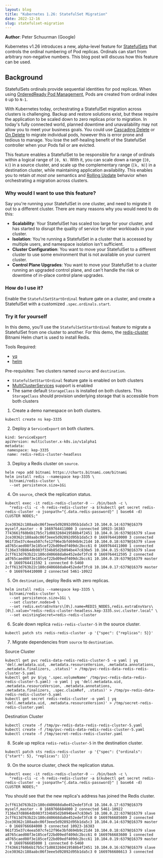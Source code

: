 ```yaml
---
layout: blog
title: "Kubernetes 1.26: StatefulSet Migration"
date: 2022-12-16
slug: statefulset-migration
---
```


**Author**: Peter Schuurman (Google)

Kubernetes v1.26 introduces a new, alpha-level feature for
[StatefulSets](/docs/concepts/workloads/controllers/statefulset/) that controls
the ordinal numbering of Pod replicas. Ordinals can start from arbitrary
non-negative numbers. This blog post will discuss how this feature can be
used.

## Background

StatefulSets ordinals provide sequential identities for pod replicas. When using
[OrderedReady Pod Management](/docs/tutorials/stateful-application/basic-stateful-set/#orderedready-pod-management),
Pods are created from ordinal index `0` up to `N-1`.

With Kubernetes today, orchestrating a StatefulSet migration across clusters is
challenging. Backup and restore solutions exist, but these require the
application to be scaled down to zero replicas prior to migration. In today's
fully connected world, planned downtime and unavailability may not allow you to
meet your business goals. You could use
[Cascading Delete](/docs/tutorials/stateful-application/basic-stateful-set/#cascading-delete)
or
[On Delete](/docs/tutorials/stateful-application/basic-stateful-set/#on-delete)
to migrate individual pods, however this is error prone and tedious to manage.
You lose the self-healing benefit of the StatefulSet controller when your Pods
fail or are evicted.

This feature enables a StatefulSet to be responsible for a range of ordinals
within a logical range of `[0, N)`. With it, you can scale down a range
(`[0, k)`) in a source cluster, and scale up the complementary range (`[k, N)`)
in a destination cluster, while maintaining application availability. This
enables you to retain *at most one* semantics and
[Rolling Update](/docs/tutorials/stateful-application/basic-stateful-set/#rolling-update)
behavior when orchestrating a migration across clusters.

### Why would I want to use this feature?

Say you're running your StatefulSet in one cluster, and need to migrate it out
to a different cluster. There are many reasons why you would need to do this:
 * **Scalability**: Your StatefulSet has scaled too large for your cluster, and
   has started to disrupt the quality of service for other workloads in your
   cluster.
 * **Isolation**: You're running a StatefulSet in a cluster that is accessed 
   by multiple users, and namespace isolation isn't sufficient.
 * **Cluster Configuration**: You want to move your StatefulSet to a different
   cluster to use some environment that is not available on your current
   cluster.
 * **Control Plane Upgrades**: You want to move your StatefulSet to a cluster
   running an upgraded control plane, and can't handle the risk or downtime of
   in-place control plane upgrades.

### How do I use it?

Enable the `StatefulSetStartOrdinal` feature gate on a cluster, and create a
StatefulSet with a customized `.spec.ordinals.start`.

### Try it for yourself

In this demo, you'll use the `StatefulSetStartOrdinal` feature to migrate a
StatefulSet from one cluster to another. For this demo, the
[redis-cluster](https://github.com/bitnami/charts/tree/main/bitnami/redis-cluster)
Bitnami Helm chart is used to install Redis.

Tools Required:
 * [yq](https://github.com/mikefarah/yq)
 * [helm](https://helm.sh/docs/helm/helm_install/)

Pre-requisites: Two clusters named `source` and `destination`.
 * `StatefulSetStartOrdinal` feature gate is enabled on both clusters
 * [MultiClusterServices](https://github.com/kubernetes/enhancements/tree/master/keps/sig-multicluster/1645-multi-cluster-services-api)
support is enabled
 * The same default `StorageClass` is installed on both clusters. This
   `StorageClass` should provision underlying storage that is accessible from
   both clusters

1. Create a demo namespace on both clusters.

```
kubectl create ns kep-3335
```

2. Deploy a `ServiceExport` on both clusters.

```
kind: ServiceExport
apiVersion: multicluster.x-k8s.io/v1alpha1
metadata:
 namespace: kep-3335
 name: redis-redis-cluster-headless
```

3. Deploy a Redis cluster on `source`.

```
helm repo add bitnami https://charts.bitnami.com/bitnami
helm install redis --namespace kep-3335 \
  bitnami/redis-cluster \
  --set persistence.size=1Gi
```

4. On `source`, check the replication status.

```
kubectl exec -it redis-redis-cluster-0 -- /bin/bash -c \
  "redis-cli -c -h redis-redis-cluster -a $(kubectl get secret redis-redis-cluster -o jsonpath="{.data.redis-password}" | base64 -d) CLUSTER NODES;"
```

```
2ce30362c188aabc06f3eee5d92892d95b1da5c3 10.104.0.14:6379@16379 myself,master - 0 1669764411000 3 connected 10923-16383                                                                                                                                              
7743661f60b6b17b5c71d083260419588b4f2451 10.104.0.16:6379@16379 slave 2ce30362c188aabc06f3eee5d92892d95b1da5c3 0 1669764410000 3 connected                                                                                             
961f35e37c4eea507cfe12f96e3bfd694b9c21d4 10.104.0.18:6379@16379 slave a8765caed08f3e185cef22bd09edf409dc2bcc61 0 1669764411000 1 connected                                                                                                             
7136e37d8864db983f334b85d2b094be47c830e5 10.104.0.15:6379@16379 slave 2cff613d763b22c180cd40668da8e452edef3fc8 0 1669764412595 2 connected                                                                                                                    
a8765caed08f3e185cef22bd09edf409dc2bcc61 10.104.0.19:6379@16379 master - 0 1669764411592 1 connected 0-5460                                                                                                                                                   
2cff613d763b22c180cd40668da8e452edef3fc8 10.104.0.17:6379@16379 master - 0 1669764410000 2 connected 5461-10922
```

5. On `destination`, deploy Redis with zero replicas.

```
helm install redis --namespace kep-3335 \
  bitnami/redis-cluster \
  --set persistence.size=1Gi \
  --set cluster.nodes=0 \
  --set redis.extraEnvVars\[0\].name=REDIS_NODES,redis.extraEnvVars\[0\].value="redis-redis-cluster-headless.kep-3335.svc.cluster.local" \
  --set existingSecret=redis-redis-cluster
```

6. Scale down replica `redis-redis-cluster-5` in the source cluster.

```
kubectl patch sts redis-redis-cluster -p '{"spec": {"replicas": 5}}'
```

7. Migrate dependencies from `source` to `destination`.

Source Cluster

```
kubectl get pvc redis-data-redis-redis-cluster-5 -o yaml | yq 'del(.metadata.uid, .metadata.resourceVersion, .metadata.annotations, .metadata.finalizers, .status)' > /tmp/pvc-redis-data-redis-redis-cluster-5.yaml
kubectl get pv $(yq '.spec.volumeName' /tmp/pvc-redis-data-redis-redis-cluster-5.yaml) -o yaml | yq 'del(.metadata.uid, .metadata.resourceVersion, .metadata.annotations, .metadata.finalizers, .spec.claimRef, .status)' > /tmp/pv-redis-data-redis-redis-cluster-5.yaml
kubectl get secret redis-redis-cluster -o yaml | yq 'del(.metadata.uid, .metadata.resourceVersion)' > /tmp/secret-redis-redis-cluster.yaml
```

Destination Cluster

```
kubectl create -f /tmp/pv-redis-data-redis-redis-cluster-5.yaml
kubectl create -f /tmp/pvc-redis-data-redis-redis-cluster-5.yaml
kubectl create -f /tmp/secret-redis-redis-cluster.yaml
```

8. Scale up replica `redis-redis-cluster-5` in the destination cluster.

```
kubectl patch sts redis-redis-cluster -p '{"spec": {"ordinals": {"start": 5}, "replicas": 1}}'
```

9. On the source cluster, check the replication status.

```
kubectl exec -it redis-redis-cluster-0 -- /bin/bash -c \
  "redis-cli -c -h redis-redis-cluster -a $(kubectl get secret redis-redis-cluster -o jsonpath="{.data.redis-password}" | base64 -d) CLUSTER NODES;"
```

You should see that the new replica's address has joined the Redis cluster.

```
2cff613d763b22c180cd40668da8e452edef3fc8 10.104.0.17:6379@16379 myself,master - 0 1669766684000 2 connected 5461-10922
7136e37d8864db983f334b85d2b094be47c830e5 10.108.0.22:6379@16379 slave 2cff613d763b22c180cd40668da8e452edef3fc8 0 1669766685609 2 connected
2ce30362c188aabc06f3eee5d92892d95b1da5c3 10.104.0.14:6379@16379 master - 0 1669766684000 3 connected 10923-16383
961f35e37c4eea507cfe12f96e3bfd694b9c21d4 10.104.0.18:6379@16379 slave a8765caed08f3e185cef22bd09edf409dc2bcc61 0 1669766683600 1 connected
a8765caed08f3e185cef22bd09edf409dc2bcc61 10.104.0.19:6379@16379 master - 0 1669766685000 1 connected 0-5460
7743661f60b6b17b5c71d083260419588b4f2451 10.104.0.16:6379@16379 slave 2ce30362c188aabc06f3eee5d92892d95b1da5c3 0 1669766686613 3 connected
```
